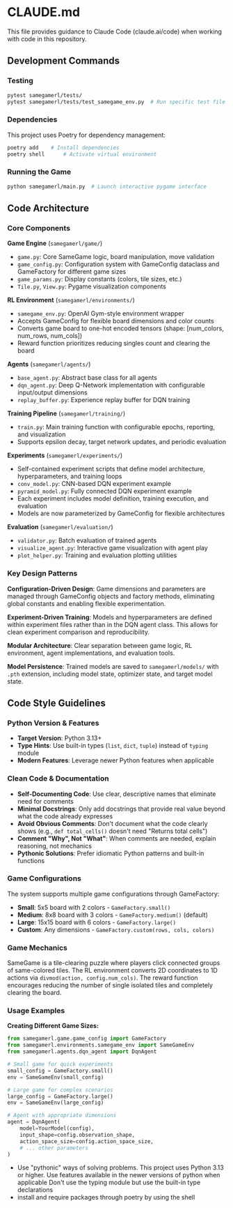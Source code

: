 # CLAUDE.md

This file provides guidance to Claude Code (claude.ai/code) when working with code in this repository.

## Development Commands

### Testing
```bash
pytest samegamerl/tests/
pytest samegamerl/tests/test_samegame_env.py  # Run specific test file
```

### Dependencies
This project uses Poetry for dependency management:
```bash
poetry add    # Install dependencies
poetry shell      # Activate virtual environment
```

### Running the Game
```bash
python samegamerl/main.py  # Launch interactive pygame interface
```

## Code Architecture

### Core Components

**Game Engine** (`samegamerl/game/`)
- `game.py`: Core SameGame logic, board manipulation, move validation
- `game_config.py`: Configuration system with GameConfig dataclass and GameFactory for different game sizes
- `game_params.py`: Display constants (colors, tile sizes, etc.)
- `Tile.py`, `View.py`: Pygame visualization components

**RL Environment** (`samegamerl/environments/`)
- `samegame_env.py`: OpenAI Gym-style environment wrapper
- Accepts GameConfig for flexible board dimensions and color counts
- Converts game board to one-hot encoded tensors (shape: [num_colors, num_rows, num_cols])
- Reward function prioritizes reducing singles count and clearing the board

**Agents** (`samegamerl/agents/`)
- `base_agent.py`: Abstract base class for all agents
- `dqn_agent.py`: Deep Q-Network implementation with configurable input/output dimensions
- `replay_buffer.py`: Experience replay buffer for DQN training

**Training Pipeline** (`samegamerl/training/`)
- `train.py`: Main training function with configurable epochs, reporting, and visualization
- Supports epsilon decay, target network updates, and periodic evaluation

**Experiments** (`samegamerl/experiments/`)
- Self-contained experiment scripts that define model architecture, hyperparameters, and training loops
- `conv_model.py`: CNN-based DQN experiment example
- `pyramid_model.py`: Fully connected DQN experiment example
- Each experiment includes model definition, training execution, and evaluation
- Models are now parameterized by GameConfig for flexible architectures

**Evaluation** (`samegamerl/evaluation/`)
- `validator.py`: Batch evaluation of trained agents
- `visualize_agent.py`: Interactive game visualization with agent play
- `plot_helper.py`: Training and evaluation plotting utilities

### Key Design Patterns

**Configuration-Driven Design**: Game dimensions and parameters are managed through GameConfig objects and factory methods, eliminating global constants and enabling flexible experimentation.

**Experiment-Driven Training**: Models and hyperparameters are defined within experiment files rather than in the DQN agent class. This allows for clean experiment comparison and reproducibility.

**Modular Architecture**: Clear separation between game logic, RL environment, agent implementations, and evaluation tools.

**Model Persistence**: Trained models are saved to `samegamerl/models/` with `.pth` extension, including model state, optimizer state, and target model state.

## Code Style Guidelines

### Python Version & Features
- **Target Version**: Python 3.13+
- **Type Hints**: Use built-in types (`list`, `dict`, `tuple`) instead of `typing` module
- **Modern Features**: Leverage newer Python features when applicable

### Clean Code & Documentation
- **Self-Documenting Code**: Use clear, descriptive names that eliminate need for comments
- **Minimal Docstrings**: Only add docstrings that provide real value beyond what the code already expresses
- **Avoid Obvious Comments**: Don't document what the code clearly shows (e.g., `def total_cells()` doesn't need "Returns total cells")
- **Comment "Why", Not "What"**: When comments are needed, explain reasoning, not mechanics
- **Pythonic Solutions**: Prefer idiomatic Python patterns and built-in functions

### Game Configurations

The system supports multiple game configurations through GameFactory:
- **Small**: 5x5 board with 2 colors - `GameFactory.small()`
- **Medium**: 8x8 board with 3 colors - `GameFactory.medium()` (default)
- **Large**: 15x15 board with 6 colors - `GameFactory.large()`
- **Custom**: Any dimensions - `GameFactory.custom(rows, cols, colors)`

### Game Mechanics

SameGame is a tile-clearing puzzle where players click connected groups of same-colored tiles. The RL environment converts 2D coordinates to 1D actions via `divmod(action, config.num_cols)`. The reward function encourages reducing the number of single isolated tiles and completely clearing the board.

### Usage Examples

**Creating Different Game Sizes:**
```python
from samegamerl.game.game_config import GameFactory
from samegamerl.environments.samegame_env import SameGameEnv
from samegamerl.agents.dqn_agent import DqnAgent

# Small game for quick experiments
small_config = GameFactory.small()
env = SameGameEnv(small_config)

# Large game for complex scenarios  
large_config = GameFactory.large()
env = SameGameEnv(large_config)

# Agent with appropriate dimensions
agent = DqnAgent(
    model=YourModel(config),
    input_shape=config.observation_shape,
    action_space_size=config.action_space_size,
    # ... other parameters
)
```
- Use "pythonic" ways of solving problems.
This project uses Python 3.13 or higher. Use features available in the newer versions of python when applicable
Don't use the typing module but use the built-in type declarations
- install and require packages through poetry by using the shell